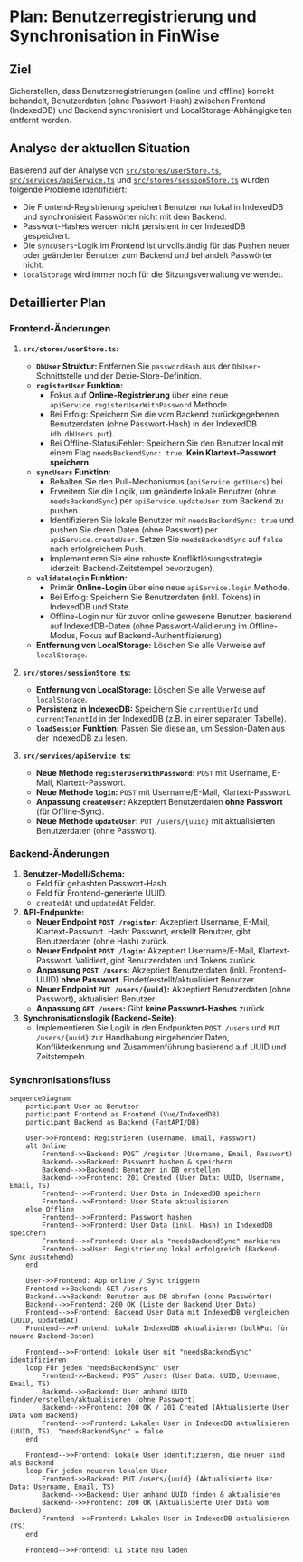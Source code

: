 # Plan: Benutzerregistrierung und Synchronisation in FinWise

## Ziel

Sicherstellen, dass Benutzerregistrierungen (online und offline) korrekt behandelt, Benutzerdaten (ohne Passwort-Hash) zwischen Frontend (IndexedDB) und Backend synchronisiert und LocalStorage-Abhängigkeiten entfernt werden.

## Analyse der aktuellen Situation

Basierend auf der Analyse von [`src/stores/userStore.ts`](src/stores/userStore.ts), [`src/services/apiService.ts`](src/services/apiService.ts) und [`src/stores/sessionStore.ts`](src/stores/sessionStore.ts) wurden folgende Probleme identifiziert:

*   Die Frontend-Registrierung speichert Benutzer nur lokal in IndexedDB und synchronisiert Passwörter nicht mit dem Backend.
*   Passwort-Hashes werden nicht persistent in der IndexedDB gespeichert.
*   Die `syncUsers`-Logik im Frontend ist unvollständig für das Pushen neuer oder geänderter Benutzer zum Backend und behandelt Passwörter nicht.
*   `localStorage` wird immer noch für die Sitzungsverwaltung verwendet.

## Detaillierter Plan

### Frontend-Änderungen

1.  **`src/stores/userStore.ts`:**
    *   **`DbUser` Struktur:** Entfernen Sie `passwordHash` aus der `DbUser`-Schnittstelle und der Dexie-Store-Definition.
    *   **`registerUser` Funktion:**
        *   Fokus auf **Online-Registrierung** über eine neue `apiService.registerUserWithPassword` Methode.
        *   Bei Erfolg: Speichern Sie die vom Backend zurückgegebenen Benutzerdaten (ohne Passwort-Hash) in der IndexedDB (`db.dbUsers.put`).
        *   Bei Offline-Status/Fehler: Speichern Sie den Benutzer lokal mit einem Flag `needsBackendSync: true`. **Kein Klartext-Passwort speichern.**
    *   **`syncUsers` Funktion:**
        *   Behalten Sie den Pull-Mechanismus (`apiService.getUsers`) bei.
        *   Erweitern Sie die Logik, um geänderte lokale Benutzer (ohne `needsBackendSync`) per `apiService.updateUser` zum Backend zu pushen.
        *   Identifizieren Sie lokale Benutzer mit `needsBackendSync: true` und pushen Sie deren Daten (ohne Passwort) per `apiService.createUser`. Setzen Sie `needsBackendSync` auf `false` nach erfolgreichem Push.
        *   Implementieren Sie eine robuste Konfliktlösungsstrategie (derzeit: Backend-Zeitstempel bevorzugen).
    *   **`validateLogin` Funktion:**
        *   Primär **Online-Login** über eine neue `apiService.login` Methode.
        *   Bei Erfolg: Speichern Sie Benutzerdaten (inkl. Tokens) in IndexedDB und State.
        *   Offline-Login nur für zuvor online gewesene Benutzer, basierend auf IndexedDB-Daten (ohne Passwort-Validierung im Offline-Modus, Fokus auf Backend-Authentifizierung).
    *   **Entfernung von LocalStorage:** Löschen Sie alle Verweise auf `localStorage`.

2.  **`src/stores/sessionStore.ts`:**
    *   **Entfernung von LocalStorage:** Löschen Sie alle Verweise auf `localStorage`.
    *   **Persistenz in IndexedDB:** Speichern Sie `currentUserId` und `currentTenantId` in der IndexedDB (z.B. in einer separaten Tabelle).
    *   **`loadSession` Funktion:** Passen Sie diese an, um Session-Daten aus der IndexedDB zu lesen.

3.  **`src/services/apiService.ts`:**
    *   **Neue Methode `registerUserWithPassword`:** `POST` mit Username, E-Mail, Klartext-Passwort.
    *   **Neue Methode `login`:** `POST` mit Username/E-Mail, Klartext-Passwort.
    *   **Anpassung `createUser`:** Akzeptiert Benutzerdaten **ohne Passwort** (für Offline-Sync).
    *   **Neue Methode `updateUser`:** `PUT /users/{uuid}` mit aktualisierten Benutzerdaten (ohne Passwort).

### Backend-Änderungen

1.  **Benutzer-Modell/Schema:**
    *   Feld für gehashten Passwort-Hash.
    *   Feld für Frontend-generierte UUID.
    *   `createdAt` und `updatedAt` Felder.
2.  **API-Endpunkte:**
    *   **Neuer Endpoint `POST /register`:** Akzeptiert Username, E-Mail, Klartext-Passwort. Hasht Passwort, erstellt Benutzer, gibt Benutzerdaten (ohne Hash) zurück.
    *   **Neuer Endpoint `POST /login`:** Akzeptiert Username/E-Mail, Klartext-Passwort. Validiert, gibt Benutzerdaten und Tokens zurück.
    *   **Anpassung `POST /users`:** Akzeptiert Benutzerdaten (inkl. Frontend-UUID) **ohne Passwort**. Findet/erstellt/aktualisiert Benutzer.
    *   **Neuer Endpoint `PUT /users/{uuid}`:** Akzeptiert Benutzerdaten (ohne Passwort), aktualisiert Benutzer.
    *   **Anpassung `GET /users`:** Gibt **keine Passwort-Hashes** zurück.
3.  **Synchronisationslogik (Backend-Seite):**
    *   Implementieren Sie Logik in den Endpunkten `POST /users` und `PUT /users/{uuid}` zur Handhabung eingehender Daten, Konflikterkennung und Zusammenführung basierend auf UUID und Zeitstempeln.

### Synchronisationsfluss

```mermaid
sequenceDiagram
    participant User as Benutzer
    participant Frontend as Frontend (Vue/IndexedDB)
    participant Backend as Backend (FastAPI/DB)

    User->>Frontend: Registrieren (Username, Email, Passwort)
    alt Online
        Frontend->>Backend: POST /register (Username, Email, Passwort)
        Backend-->>Backend: Passwort hashen & speichern
        Backend-->>Backend: Benutzer in DB erstellen
        Backend-->>Frontend: 201 Created (User Data: UUID, Username, Email, TS)
        Frontend-->>Frontend: User Data in IndexedDB speichern
        Frontend-->>Frontend: User State aktualisieren
    else Offline
        Frontend-->>Frontend: Passwort hashen
        Frontend-->>Frontend: User Data (inkl. Hash) in IndexedDB speichern
        Frontend-->>Frontend: User als "needsBackendSync" markieren
        Frontend-->>User: Registrierung lokal erfolgreich (Backend-Sync ausstehend)
    end

    User->>Frontend: App online / Sync triggern
    Frontend->>Backend: GET /users
    Backend-->>Backend: Benutzer aus DB abrufen (ohne Passwörter)
    Backend-->>Frontend: 200 OK (Liste der Backend User Data)
    Frontend-->>Frontend: Backend User Data mit IndexedDB vergleichen (UUID, updatedAt)
    Frontend-->>Frontend: Lokale IndexedDB aktualisieren (bulkPut für neuere Backend-Daten)

    Frontend-->>Frontend: Lokale User mit "needsBackendSync" identifizieren
    loop Für jeden "needsBackendSync" User
        Frontend->>Backend: POST /users (User Data: UUID, Username, Email, TS)
        Backend-->>Backend: User anhand UUID finden/erstellen/aktualisieren (ohne Passwort)
        Backend-->>Frontend: 200 OK / 201 Created (Aktualisierte User Data vom Backend)
        Frontend-->>Frontend: Lokalen User in IndexedDB aktualisieren (UUID, TS), "needsBackendSync" = false
    end

    Frontend-->>Frontend: Lokale User identifizieren, die neuer sind als Backend
    loop Für jeden neueren lokalen User
        Frontend->>Backend: PUT /users/{uuid} (Aktualisierte User Data: Username, Email, TS)
        Backend-->>Backend: User anhand UUID finden & aktualisieren
        Backend-->>Frontend: 200 OK (Aktualisierte User Data vom Backend)
        Frontend-->>Frontend: Lokalen User in IndexedDB aktualisieren (TS)
    end

    Frontend-->>Frontend: UI State neu laden
